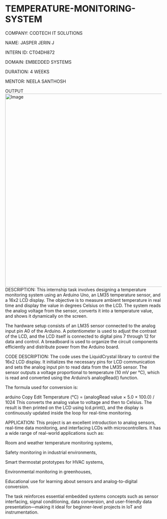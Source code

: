 # TEMPERATURE-MONITORING-SYSTEM
COMPANY: CODTECH IT SOLUTIONS

NAME: JASPER JERIN J

INTERN ID: CT04DH872

DOMAIN: EMBEDDED SYSTEMS

DURATION: 4 WEEKS

MENTOR: NEELA SANTHOSH

OUTPUT <img width="940" height="621" alt="Image" src="https://github.com/user-attachments/assets/83b56b94-4bc4-4c80-9aa4-60e6868de9c2" />
DESCRIPTION:
This internship task involves designing a temperature monitoring system using an Arduino Uno, an LM35 temperature sensor, and a 16x2 LCD display. The objective is to measure ambient temperature in real time and display the value in degrees Celsius on the LCD. The system reads the analog voltage from the sensor, converts it into a temperature value, and shows it dynamically on the screen.

The hardware setup consists of an LM35 sensor connected to the analog input pin A0 of the Arduino. A potentiometer is used to adjust the contrast of the LCD, and the LCD itself is connected to digital pins 7 through 12 for data and control. A breadboard is used to organize the circuit components efficiently and distribute power from the Arduino board.

CODE DESCRIPTION:
The code uses the LiquidCrystal library to control the 16x2 LCD display. It initializes the necessary pins for LCD communication and sets the analog input pin to read data from the LM35 sensor. The sensor outputs a voltage proportional to temperature (10 mV per °C), which is read and converted using the Arduino’s analogRead() function.

The formula used for conversion is:

arduino
Copy
Edit
Temperature (°C) = (analogRead value × 5.0 × 100.0) / 1024
This converts the analog value to voltage and then to Celsius. The result is then printed on the LCD using lcd.print(), and the display is continuously updated inside the loop for real-time monitoring.

APPLICATION:
This project is an excellent introduction to analog sensors, real-time data monitoring, and interfacing LCDs with microcontrollers. It has a wide range of real-world applications such as:

Room and weather temperature monitoring systems,

Safety monitoring in industrial environments,

Smart thermostat prototypes for HVAC systems,

Environmental monitoring in greenhouses,

Educational use for learning about sensors and analog-to-digital conversion.

The task reinforces essential embedded systems concepts such as sensor interfacing, signal conditioning, data conversion, and user-friendly data presentation—making it ideal for beginner-level projects in IoT and instrumentation.
